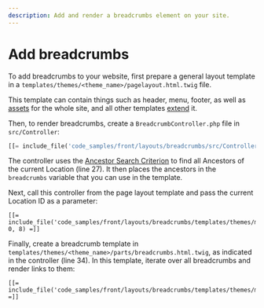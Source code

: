 ```yaml
---
description: Add and render a breadcrumbs element on your site.
---
```


# Add breadcrumbs

To add breadcrumbs to your website, first prepare a general layout template in a `templates/themes/<theme_name>/pagelayout.html.twig` file.

This template can contain things such as header, menu, footer, as well as [assets](assets.md) for the whole site,
and all other templates [extend](templates.md#connecting-templates) it.

Then, to render breadcrumbs, create a `BreadcrumbController.php` file in `src/Controller`:

``` php hl_lines="27 35"
[[= include_file('code_samples/front/layouts/breadcrumbs/src/Controller/BreadcrumbController.php') =]]
```

The controller uses the [Ancestor Search Criterion](ancestor_criterion.md)
to find all Ancestors of the current Location (line 27).
It then places the ancestors in the `breadcrumbs` variable that you can use in the template.

Next, call this controller from the page layout template and pass the current Location ID as a parameter:

``` html+twig
[[= include_file('code_samples/front/layouts/breadcrumbs/templates/themes/my_theme/pagelayout.html.twig', 0, 8) =]]
```

Finally, create a breadcrumb template in `templates/themes/<theme_name>/parts/breadcrumbs.html.twig`, as indicated in the controller (line 34).
In this template, iterate over all breadcrumbs and render links to them:

``` html+twig
[[= include_file('code_samples/front/layouts/breadcrumbs/templates/themes/my_theme/parts/breadcrumbs.html.twig') =]]
```
